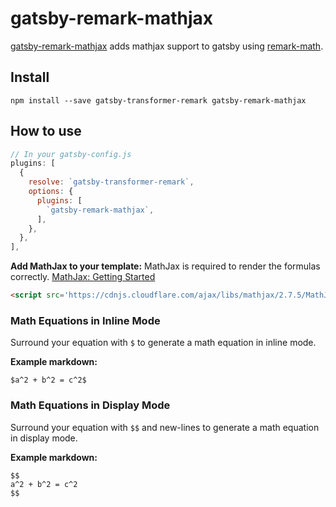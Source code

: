 # gatsby-remark-mathjax

[gatsby-remark-mathjax][1] adds mathjax support to gatsby using [remark-math][2].

## Install

`npm install --save gatsby-transformer-remark gatsby-remark-mathjax`

## How to use

```javascript
// In your gatsby-config.js
plugins: [
  {
    resolve: `gatsby-transformer-remark`,
    options: {
      plugins: [
        `gatsby-remark-mathjax`,
      ],
    },
  },
],
```

**Add MathJax to your template:** MathJax is required to render the formulas correctly. [MathJax: Getting Started](http://docs.mathjax.org/en/latest/start.html)

``` html
<script src='https://cdnjs.cloudflare.com/ajax/libs/mathjax/2.7.5/MathJax.js?config=TeX-MML-AM_CHTML' async></script>
```

### Math Equations in Inline Mode

Surround your equation with `$` to generate a math equation in inline mode.

**Example markdown:**

```
$a^2 + b^2 = c^2$
```

### Math Equations in Display Mode

Surround your equation with `$$` and new-lines to generate a math equation in
display mode.

**Example markdown:**

```
$$
a^2 + b^2 = c^2
$$
```

[1]: https://github.com/hanai/gatsby-remark-mathjax
[2]: https://github.com/Rokt33r/remark-math
